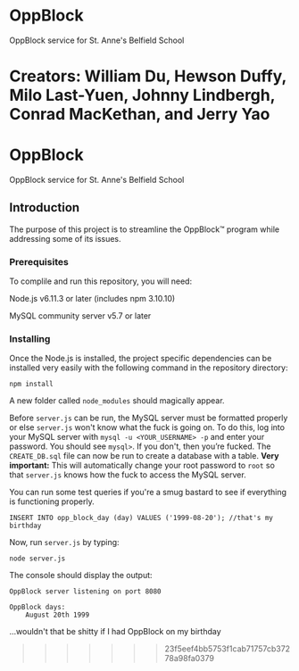 # OppBlock #
OppBlock service for St. Anne's Belfield School 

Creators: William Du, Hewson Duffy, Milo Last-Yuen, Johnny Lindbergh, Conrad MacKethan, and Jerry Yao
=======
# OppBlock

OppBlock service for St. Anne's Belfield School 


## Introduction 

The purpose of this project is to streamline the OppBlock™ program while addressing some of its issues. 
### Prerequisites

To complile and run this repository, you will need:

Node.js  v6.11.3 or later (includes npm 3.10.10) 

MySQL community server v5.7 or later


### Installing

Once the Node.js is installed, the project specific dependencies can be installed very easily with the following command in the repository directory:

```
npm install
```
A new folder called `node_modules` should magically appear.

Before `server.js` can be run, the MySQL server must be formatted properly or else `server.js` won't know what the fuck is going on. To do this, log into your MySQL server with `mysql -u <YOUR_USERNAME> -p` and enter your password. You should see `mysql>`. If you don't, then you’re fucked. The `CREATE_DB.sql` file can now be run to create a database with a table. **Very important:** This will automatically change your root password to `root` so that `server.js` knows how the fuck to access the MySQL server.

You can run some test queries if you're a smug bastard to see if everything is functioning properly.

```INSERT INTO opp_block_day (day) VALUES ('1999-08-20'); //that's my birthday```

Now, run `server.js` by typing:

```node server.js```

The console should display the output:

```
OppBlock server listening on port 8080

OppBlock days:
	August 20th 1999
```

...wouldn't that be shitty if I had OppBlock on my birthday 
>>>>>>> 23f5eef4bb5753f1cab71757cb37278a98fa0379
